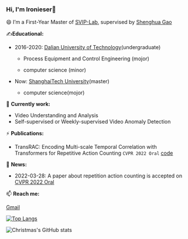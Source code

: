 ### Hi, I'm **Ironieser**👋

<!--
**Ironieser/Ironieser** is a ✨ _special_ ✨ repository because its `README.md` (this file) appears on your GitHub profile.

Here are some ideas to get you started:

- 🔭 I’m currently working on ...
- 🌱 I’m currently learning ...
- 👯 I’m looking to collaborate on ...
- 🤔 I’m looking for help with ...
- 💬 Ask me about ...
- 📫 How to reach me: ...
- 😄 Pronouns: ...
- ⚡ Fun fact: ...
-->

😄 I’m a First-Year Master of [SVIP-Lab](https://svip-lab.github.io/team.html), supervised by [Shenghua Gao](https://scholar.google.com/citations?hl=zh-CN&user=fe-1v0MAAAAJ)


✍**Educational:**
* 2016-2020: [Dalian University of Technology](https://www.dlut.edu.cn)(undergraduate)

    - Process Equipment and Control Engineering (mojor)

    - computer science (minor)

* Now: [ShanghaiTech University](https://www.shanghaitech.edu.cn/)(master)

    - computer science(mojor)


🔭 **Currently work:**
 * Video Understanding and Analysis
 * Self-supervised or Weekly-supervised Video Anomaly Detection  

⚡ **Publications:**
 * TransRAC: Encoding Multi-scale Temporal Correlation with Transformers for Repetitive Action Counting `CVPR 2022 Oral` [code](https://github.com/SvipRepetitionCounting/TransRAC)

💬 **News:**
- 2022-03-28: A paper about repetition action counting is accepted on [CVPR 2022 Oral](https://cvpr2022.thecvf.com/)

📫 **Reach me:**

[Gmail](ironieser@gmail.com)

[![Top Langs](https://github-readme-stats.vercel.app/api/top-langs/?username=Christmas&layout=compact)](https://github.com/Christmas/github-readme-stats)

![Christmas's GitHub stats](https://github-readme-stats.vercel.app/api?username=Christmas&show_icons=true&theme=tokyonight)

